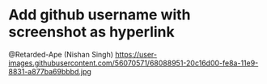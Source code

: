 # Add github username with screenshot as hyperlink
@Retarded-Ape (Nishan Singh) https://user-images.githubusercontent.com/56070571/68088951-20c16d00-fe8a-11e9-8831-a877ba69bbbd.jpg
